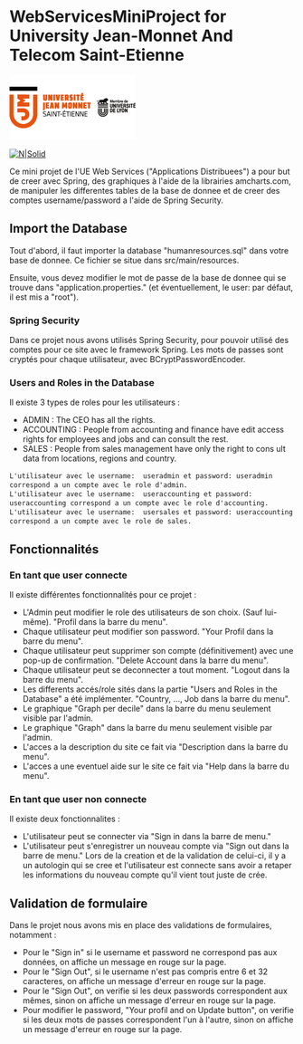 # WebServicesMiniProject for University Jean-Monnet And Telecom Saint-Etienne

[![N|Solid](https://github.com/jbrat/SocialNetworkUJM-SpringReact/blob/master/src/main/resources/static/images/logo_ujm.png?raw=true)](https://www.univ-st-etienne.fr/fr/index.html)

[![N|Solid](http://rubenjgarcia.es/wp-content/uploads/2016/09/springboot.png)](https://projects.spring.io/spring-boot/)

Ce mini projet de l'UE Web Services ("Applications Distribuees") a pour but de creer avec Spring, des graphiques à l'aide de la librairies amcharts.com, de manipuler les differentes tables de la base de donnee et de creer des comptes username/password a l'aide de Spring Security.

## Import the Database

Tout d'abord, il faut importer la database "humanresources.sql" dans votre base de donnee. Ce fichier se situe dans src/main/resources.

Ensuite, vous devez modifier le mot de passe de la base de donnee qui se trouve dans "application.properties." (et éventuellement, le user: par défaut, il est mis a "root").

### Spring Security

Dans ce projet nous avons utilisés Spring Security, pour pouvoir utilisé des comptes pour ce site avec le framework Spring.
Les mots de passes sont cryptés pour chaque utilisateur, avec BCryptPasswordEncoder.

### Users and Roles in the Database

Il existe 3 types de roles pour les utilisateurs : 
* ADMIN : The CEO has all the rights. 
* ACCOUNTING : People from accounting and finance have edit access rights for employees and jobs 
and can consult the rest. 
* SALES : People from sales management have only the right to cons
ult data from locations, 
regions and country. 

```
L'utilisateur avec le username:  useradmin et password: useradmin correspond a un compte avec le role d'admin.
L'utilisateur avec le username:  useraccounting et password: useraccounting correspond a un compte avec le role d'accounting.
L'utilisateur avec le username:  usersales et password: useraccounting correspond a un compte avec le role de sales.
```

## Fonctionnalités

### En tant que user connecte

Il existe différentes fonctionnalités pour ce projet : 

* L'Admin peut modifier le role des utilisateurs de son choix. (Sauf lui-même). "Profil dans la barre du menu".
* Chaque utilisateur peut modifier son password. "Your Profil dans la barre du menu".
* Chaque utilisateur peut supprimer son compte (définitivement) avec une pop-up de confirmation. "Delete Account dans la barre du menu".
* Chaque utilisateur peut se deconnecter a tout moment. "Logout dans la barre du menu".
* Les differents accés/role sités dans la partie "Users and Roles in the Database" a été implémenter. "Country, ..., Job dans la barre du menu".
* Le graphique "Graph per decile" dans la barre du menu seulement visible par l'admin.
* Le graphique "Graph" dans la barre du menu seulement visible par l'admin.
* L'acces a la description du site ce fait via "Description dans la barre du menu".
* L'acces a une eventuel aide sur le site ce fait via "Help dans la barre du menu".

### En tant que user non connecte

Il existe deux fonctionnalites : 

* L'utilisateur peut se connecter via "Sign in dans la barre de menu."
* L'utilisateur peut s'enregistrer un nouveau compte via "Sign out dans la barre de menu." Lors de la creation et de la validation de celui-ci, il y a un autologin qui se cree et l'utilisateur est connecte sans avoir a retaper les informations du nouveau compte qu'il vient tout juste de crée.

## Validation de formulaire 

Dans le projet nous avons mis en place des validations de formulaires, notamment : 

* Pour le "Sign in" si le username et password ne correspond pas aux données, on affiche un message en rouge sur la page.
* Pour le "Sign Out", si le username n'est pas compris entre 6 et 32 caracteres, on affiche un message d'erreur en rouge sur la page.
* Pour le "Sign Out", on verifie si les deux passwords correspondent aux mêmes, sinon on affiche un message d'erreur en rouge sur la page.
* Pour modifier le password, "Your profil and on Update button", on verifie si les deux mots de passes correspondent l'un à l'autre, sinon on affiche un message d'erreur en rouge sur la page.
